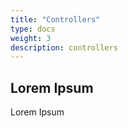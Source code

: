 ```yaml
---
title: "Controllers"
type: docs
weight: 3
description: controllers
---
```


## Lorem Ipsum

Lorem Ipsum
